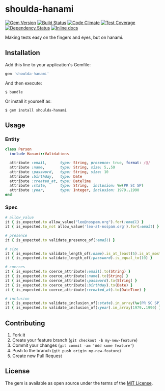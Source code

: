 # shoulda-hanami
[![Gem Version](https://badge.fury.io/rb/shoulda-hanami.svg)](http://badge.fury.io/rb/shoulda-hanami) [![Build Status](https://travis-ci.org/mcorp/shoulda-hanami.svg?branch=master)](https://travis-ci.org/mcorp/shoulda-hanami) [![Code Climate](https://codeclimate.com/github/mcorp/shoulda-hanami/badges/gpa.svg)](https://codeclimate.com/github/mcorp/shoulda-hanami) [![Test Coverage](https://codeclimate.com/github/mcorp/shoulda-hanami/badges/coverage.svg)](https://codeclimate.com/github/mcorp/shoulda-hanami/coverage) [![Dependency Status](https://gemnasium.com/mcorp/shoulda-hanami.svg)](https://gemnasium.com/mcorp/shoulda-hanami) [![Inline docs](http://inch-ci.org/github/mcorp/shoulda-hanami.svg?branch=master)](http://inch-ci.org/github/mcorp/shoulda-hanami)

Making tests easy on the fingers and eyes, but on hanami.

## Installation

Add this line to your application's Gemfile:

```ruby
gem 'shoulda-hanami'
```

And then execute:

    $ bundle

Or install it yourself as:

    $ gem install shoulda-hanami

## Usage

### Entity

```ruby
class Person
  include Hanami::Validations

  attribute :email,      type: String, presence: true, format: /@/
  attribute :name,       type: String, size: 5..50
  attribute :password,   type: String, size: 10
  attribute :birthday,   type: Date
  attribute :created_at, type: DateTime
  attribute :state,      type: String,  inclusion: %w(PR SC SP)
  attribute :year,       type: Integer, inclusion: 1979..1990
end
```

### Spec
```ruby
# allow_value
it { is_expected.to allow_value("leo@nospam.org").for(:email) }
it { is_expected.to_not allow_value('leo-at-nospam.org').for(:email) }

# presence
it { is_expected.to validate_presence_of(:email) }

# size
it { is_expected.to validate_length_of(:name).is_at_least(5).is_at_most(50) }
it { is_expected.to validate_length_of(:password).is_equal_to(10) }

# coerces
it { is_expected.to coerce_attribute(:email).to(String) }
it { is_expected.to coerce_attribute(:name).to(String) }
it { is_expected.to coerce_attribute(:password).to(String) }
it { is_expected.to coerce_attribute(:birthday).to(Date) }
it { is_expected.to coerce_attribute(:created_at).to(DateTime) }

# inclusion
it { is_expected.to validate_inclusion_of(:state).in_array(%w(PR SC SP)) }
it { is_expected.to validate_inclusion_of(:year).in_array(1979..1990) }
```

## Contributing

1. Fork it
2. Create your feature branch (`git checkout -b my-new-feature`)
3. Commit your changes (`git commit -am 'Add some feature'`)
4. Push to the branch (`git push origin my-new-feature`)
5. Create new Pull Request


## License

The gem is available as open source under the terms of the [MIT License](http://opensource.org/licenses/MIT).
